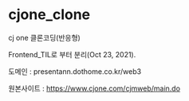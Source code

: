 # cjone_clone
cj one 클론코딩(반응형)

Frontend_TIL로 부터 분리(Oct 23, 2021).

도메인 : presentann.dothome.co.kr/web3

원본사이트 : https://www.cjone.com/cjmweb/main.do
